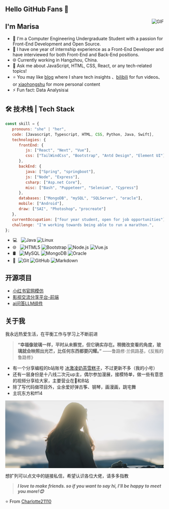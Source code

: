 ## Hello GitHub Fans 👋

<img align="right" alt="GIF" src="https://raw.githubusercontent.com/JoeyBling/JoeyBling/master/pic/pusheencode.gif" />

## I'm Marisa

- 🌱 I'm a Computer Engineering Undergraduate Student with a passion for Front-End Development and Open Source.
- 🎯 I have one year of internship experience as a Front-End Developer and have interviewed for both Front-End and Back-End positions.
- 🌐 Currently working in Hangzhou, China.
- 💬 Ask me about JavaScript, HTML, CSS, React, or any tech-related topics!
- ⭐ You may like [blog](https://charlotte21110.github.io/) where I share tech insights 、[bilibili](https://space.bilibili.com/109323848) for fun videos、or [xiaohongshu](https://www.xiaohongshu.com/user/profile/5f1cd330000000000101e6c1) for more personal content
- ⚡ Fun fact: Data Analysis📊

## 🛠 技术栈 | Tech Stack

```js
const skill = {
   pronouns: "she" | "her",
   code: [Javascript, Typescript, HTML, CSS, Python, Java, Swift],
   technologies: {
      frontEnd: {
         js: ["React", "Next", "Vue"],
         css: ["TailWindCss", "Bootstrap", "Antd Design", "Element UI"]
      },
      backEnd: {
         java: ["Spring", "springboot"],
         js: ["Node", "Express"],
         csharp: ["Asp.net Core"],
         misc: ["Bash", "Puppeteer", "Selenium", "Cypress"]
      },
      databases: ["MongoDB", "mySQL", "SQLServer", "oracle"],
      mobile: ["Android"],
      draw: ["SAI", "Photoshop"，"procreate"]
   },
   currentOccupation: ["four year student, open for job opportunities"],
   challenge: "I'm working towards being able to run a marathon.",
};
```




- 💻 &#160; ![Java](https://img.shields.io/badge/-Java-333333?style=flat&logo=Java&logoColor=007396)
![Linux](https://img.shields.io/badge/-Linux-333333?style=flat&logo=Linux&logoColor=FCC624)
- 🌐 &#160; ![HTML5](https://img.shields.io/badge/-HTML5-333333?style=flat&logo=HTML5)
![Bootstrap](https://img.shields.io/badge/-Bootstrap-333333?style=flat&logo=bootstrap&logoColor=563D7C)
![Node.js](https://img.shields.io/badge/-Node.js-333333?style=flat&logo=node.js)
![Vue.js](https://img.shields.io/badge/-VueJS-333333?style=flat&logo=Vue.js)
- 🛢 &#160; ![MySQL](https://img.shields.io/badge/-MySQL-333333?style=flat&logo=mysql)
![MongoDB](https://img.shields.io/badge/-MongoDB-333333?style=flat&logo=mongodb)
![Oracle](https://img.shields.io/badge/-Oracle-333333?style=flat&logo=Oracle)
- 🔧 &#160;![Git](https://img.shields.io/badge/-Git-333333?style=flat&logo=git)
![GitHub](https://img.shields.io/badge/-GitHub-333333?style=flat&logo=github)
![Markdown](https://img.shields.io/badge/-Markdown-333333?style=flat&logo=markdown)

## 开源项目
- [小红书官网模仿](https://github.com/Charlotte21110/RedBook)
- [影视交流分享平台-前端](https://github.com/Charlotte21110/FilmVueProject)
- [ai问答LLM组件](https://github.com/Charlotte21110/byteDanceLLM)

## 关于我

我永远热爱生活，在平衡工作与学习上不断前进

> **“幸福像玻璃一样，平时从未察觉，但它确实存在。稍微改变看的角度，玻璃就会映照出光芒，比任何东西都要闪耀。”**
> ——鲁路修·兰佩路基，《反叛的鲁路修》

- 有一个分享编程的b站账号 [冰激凌奶茶雪糕子](https://space.bilibili.com/3546386433837296)，不过更新不多（我的小号）
- 还有一层身份是十八线二次元up主，偶尔参加漫展，接模特单，做一些有意思的视频分享给大家，主要营业在🍠和B站
- 除了写代码做项目外，业余爱好弹古筝、钢琴，画漫画，跳宅舞
- 主坑东方和ff14

<img align="center" alt="我的生活照" src="./image/my.jpg" />

想扩列可以点文中的链接私信，希望认识各位大佬，请多多指教

> ***I love to make friends. so if you want to say hi, I'll be happy to meet you more!😊***

⭐️ From [Charlotte21110](https://github.com/Charlotte21110)